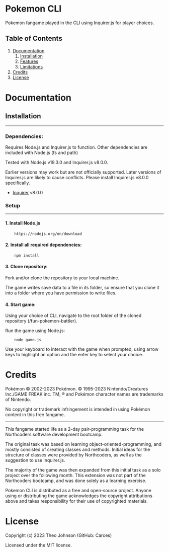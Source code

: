 # Pokemon CLI

Pokemon fangame played in the CLI using Inquirer.js for player choices.

## Table of Contents

1.  [Documentation](#documentation)
    1.  [Installation](#installation)
    2.  [Features](#features)
    3.  [Limitations](#limitations)
2.  [Credits](#credits)
3.  [License](#license)

# Documentation

## Installation

---

### Dependencies:

Requires Node.js and Inquirer.js to function.
Other dependencies are included with Node.js (fs and path)

Tested with Node.js v19.3.0 and Inquirer.js v8.0.0. 

Earlier versions may work but are not officially supported.
Later versions of Inquirer.js are likely to cause conflicts. Please install Inquirer.js v8.0.0 specifically.

- [Inquirer](https://github.com/SBoudrias/Inquirer.js) v8.0.0

### Setup

---

#### 1. Install Node.js

        https://nodejs.org/en/download

#### 2. Install all required dependencies:

        npm install

#### 3. Clone repository:

Fork and/or clone the repository to your local machine.

The game writes save data to a file in its folder, so ensure that you clone it into a folder where you have permission to write files.

#### 4. Start game:

Using your choice of CLI, navigate to the root folder of the cloned repository (/fun-pokemon-battler).

Run the game using Node.js:

        node game.js
        
Use your keyboard to interact with the game when prompted, using arrow keys to highlight an option and the enter key to select your choice.

# Credits

Pokémon © 2002-2023 Pokémon. © 1995-2023 Nintendo/Creatures Inc./GAME FREAK inc. TM, ® and Pokémon character names are trademarks of Nintendo.

No copyright or trademark infringement is intended in using Pokémon content in this free fangame.


---

This fangame started life as a 2-day pair-programming task for the Northcoders software development bootcamp.

The original task was based on learning object-oriented-programming, and mostly consisted of creating classes and methods.
Initial ideas for the structure of classes were provided by Northcoders, as well as the suggestion to use Inquirer.js.

The majority of the game was then expanded from this initial task as a solo project over the following month.
This extension was not part of the Northcoders bootcamp, and was done solely as a learning exercise.

Pokemon CLI is distributed as a free and open-source project.
Anyone using or distributing the game acknowledges the copyright attributions above and takes responsibility for their use of copyrighted materials.

# License

Copyright (c) 2023 Theo Johnson (GitHub: Carces)

Licensed under the MIT license.
